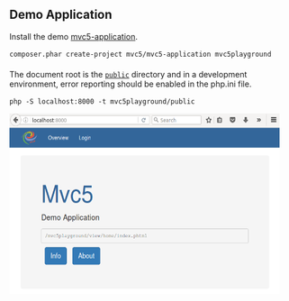 ## Demo Application
<p>Install the demo <a href="https://github.com/mvc5/mvc5-application">mvc5-application</a>.</p>

<pre><code class="language-php">composer.phar create-project mvc5/mvc5-application mvc5playground</code></pre>
<p style="margin-top:20px;">The document root is the <a href="https://github.com/mvc5/mvc5-application/tree/master/public"><code>public</code></a> directory and in a development environment, error reporting should be enabled in the php.ini file.</p>
<pre><code class="language-php">php -S localhost:8000 -t mvc5playground/public</code></pre>
<div class="thumbnail" style="border:none;">
    <img style="margin-left:0;" src="/images/mvc5playground.png" width="480" height="320" title="Mvc5 Demo Application">
</div>
